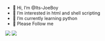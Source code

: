 - 👋 Hi, I’m @Its-JoeBoy
- 👀 I’m interested in html and shell scripting
- 🌱 I’m currently learning python
- 👑 Please Follow me
<div>
<img src="https://github-readme-stats.vercel.app/api?username=Its-JoeBoy&&show_icons=true&title_color=00ff00&icon_color=bb2acf&text_color=ffffff&bg_color=151515">
<img src="https://github-readme-stats.vercel.app/api/top-langs/?username=Its-JoeBoy&bg_color=151515&text_color=ffffff">
</div>
